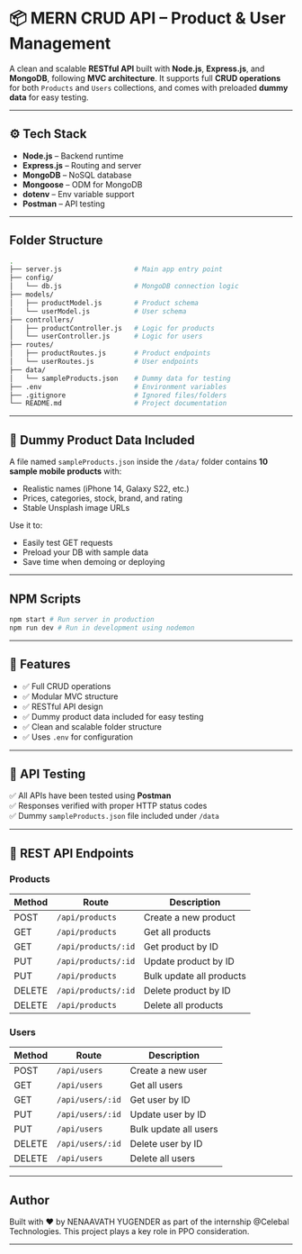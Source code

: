 # 📦 MERN CRUD API – Product & User Management

A clean and scalable **RESTful API** built with **Node.js**, **Express.js**, and **MongoDB**, following **MVC architecture**. It supports full **CRUD operations** for both `Products` and `Users` collections, and comes with preloaded **dummy data** for easy testing.

---

## ⚙️ Tech Stack

- **Node.js** – Backend runtime
- **Express.js** – Routing and server
- **MongoDB** – NoSQL database
- **Mongoose** – ODM for MongoDB
- **dotenv** – Env variable support
- **Postman** – API testing

---

## Folder Structure

```bash
.
├── server.js                  # Main app entry point
├── config/
│   └── db.js                  # MongoDB connection logic
├── models/
│   ├── productModel.js        # Product schema
│   └── userModel.js           # User schema
├── controllers/
│   ├── productController.js   # Logic for products
│   └── userController.js      # Logic for users
├── routes/
│   ├── productRoutes.js       # Product endpoints
│   └── userRoutes.js          # User endpoints
├── data/
│   └── sampleProducts.json    # Dummy data for testing
├── .env                       # Environment variables
├── .gitignore                 # Ignored files/folders
└── README.md                  # Project documentation

```

---

## 💾 Dummy Product Data Included

A file named `sampleProducts.json` inside the `/data/` folder contains **10 sample mobile products** with:

- Realistic names (iPhone 14, Galaxy S22, etc.)
- Prices, categories, stock, brand, and rating
- Stable Unsplash image URLs

Use it to:

- Easily test GET requests
- Preload your DB with sample data
- Save time when demoing or deploying

---

## NPM Scripts

```bash
npm start # Run server in production
npm run dev # Run in development using nodemon

```

---

## 🚀 Features

- ✅ Full CRUD operations
- ✅ Modular MVC structure
- ✅ RESTful API design
- ✅ Dummy product data included for easy testing
- ✅ Clean and scalable folder structure
- ✅ Uses `.env` for configuration

---

## 🧪 API Testing

✅ All APIs have been tested using **Postman**  
✅ Responses verified with proper HTTP status codes  
✅ Dummy `sampleProducts.json` file included under `/data`

---

## 📌 REST API Endpoints

### Products

| Method | Route               | Description              |
| ------ | ------------------- | ------------------------ |
| POST   | `/api/products`     | Create a new product     |
| GET    | `/api/products`     | Get all products         |
| GET    | `/api/products/:id` | Get product by ID        |
| PUT    | `/api/products/:id` | Update product by ID     |
| PUT    | `/api/products`     | Bulk update all products |
| DELETE | `/api/products/:id` | Delete product by ID     |
| DELETE | `/api/products`     | Delete all products      |

### Users

| Method | Route            | Description           |
| ------ | ---------------- | --------------------- |
| POST   | `/api/users`     | Create a new user     |
| GET    | `/api/users`     | Get all users         |
| GET    | `/api/users/:id` | Get user by ID        |
| PUT    | `/api/users/:id` | Update user by ID     |
| PUT    | `/api/users`     | Bulk update all users |
| DELETE | `/api/users/:id` | Delete user by ID     |
| DELETE | `/api/users`     | Delete all users      |

---

## Author

Built with ❤️ by NENAAVATH YUGENDER as part of the internship @Celebal Technologies.
This project plays a key role in PPO consideration.

---
